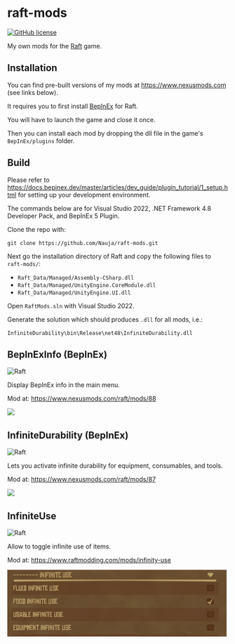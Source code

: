 # raft-mods

[![GitHub license](https://img.shields.io/badge/license-MIT-blue.svg)](https://raw.githubusercontent.com/Nauja/raft-mods/master/LICENSE)

My own mods for the [Raft](https://store.steampowered.com/app/648800/Raft/) game.

## Installation

You can find pre-built versions of my mods at https://www.nexusmods.com (see links below).

It requires you to first install [BepInEx](https://www.nexusmods.com/site/mods/287) for Raft.

You will have to launch the game and close it once.

Then you can install each mod by dropping the dll file in the game's `BepInEx/plugins` folder.

## Build

Please refer to https://docs.bepinex.dev/master/articles/dev_guide/plugin_tutorial/1_setup.html for
setting up your development environment.

The commands below are for Visual Studio 2022, .NET Framework 4.8 Developer Pack, and BepInEx 5 Plugin.

Clone the repo with:

```
git clone https://github.com/Nauja/raft-mods.git
```

Next go the installation directory of Raft and copy the following files to `raft-mods/`:
* `Raft_Data/Managed/Assembly-CSharp.dll`
* `Raft_Data/Managed/UnityEngine.CoreModule.dll`
* `Raft_Data/Managed/UnityEngine.UI.dll`

Open `RaftMods.sln` with Visual Studio 2022.

Generate the solution which should produces `.dll` for all mods, i.e.:

```
InfiniteDurability\bin\Release\net48\InfiniteDurability.dll
```

## BepInExInfo (BepInEx)

![Raft](https://img.shields.io/badge/Raft-1.09+-blue)

Display BepInEx info in the main menu.

Mod at: https://www.nexusmods.com/raft/mods/88

<img src="https://staticdelivery.nexusmods.com/mods/3240/images/88/88-1712435073-429972946.jpeg" width="500px"/>

## InfiniteDurability (BepInEx)

![Raft](https://img.shields.io/badge/Raft-1.09+-blue)

Lets you activate infinite durability for equipment, consumables, and tools.

Mod at: https://www.nexusmods.com/raft/mods/87

<img src="https://staticdelivery.nexusmods.com/mods/3240/images/87/87-1712250118-1496865532.png" width="500px"/>

## InfiniteUse

![Raft](https://img.shields.io/badge/Raft-1.09+-blue)

Allow to toggle infinite use of items.

Mod at: https://www.raftmodding.com/mods/infinity-use

<img src="https://raw.githubusercontent.com/Nauja/raft-mods/main/InifiniteUse/banner.jpg" width="500px"/>
